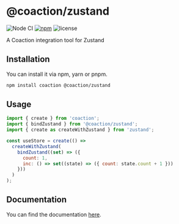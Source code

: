 # @coaction/zustand

![Node CI](https://github.com/unadlib/coaction/workflows/Node%20CI/badge.svg)
[![npm](https://img.shields.io/npm/v/@coaction/zustand.svg)](https://www.npmjs.com/package/@coaction/zustand)
![license](https://img.shields.io/npm/l/@coaction/zustand)

A Coaction integration tool for Zustand

## Installation

You can install it via npm, yarn or pnpm.

```sh
npm install coaction @coaction/zustand
```

## Usage

```jsx
import { create } from 'coaction';
import { bindZustand } from '@coaction/zustand';
import { create as createWithZustand } from 'zustand';

const useStore = create(() =>
  createWithZustand(
    bindZustand((set) => ({
      count: 1,
      inc: () => set((state) => ({ count: state.count + 1 }))
    }))
  )
);
```

## Documentation

You can find the documentation [here](https://github.com/unadlib/coaction).
